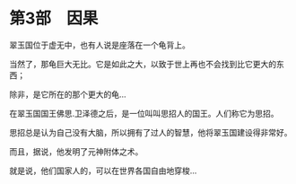 
# 第3部　因果



翠玉国位于虚无中，也有人说是座落在一个龟背上。

当然了，那龟巨大无比。它是如此之大，以致于世上再也不会找到比它更大的东西；

除非，是它所在的那个更大的龟...

在翠玉国国王佛思.卫泽德之后，是一位叫叫思招人的国王。人们称它为思招。

思招总是认为自己没有大脑，所以拥有了过人的智慧，他将翠玉国建设得非常好。 

而且，据说，他发明了元神附体之术。

就是说，他们国家人的，可以在世界各国自由地穿梭...




